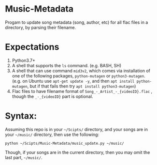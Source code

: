 # Music-Metadata
Progam to update song metadata (song, author, etc) for all flac files in a directory, by parsing their filename.

# Expectations
1. Python3.7+
2. A shell that supports the `ls` command. (e.g. BASH, SH)
3. A shell that can use command `mid3v2`, which comes via installation of one of the following packages, `python-mutagen` or `python3-mutagen`. \
(e.g. on Ubuntu use `apt-get update -y`, and then `apt install python-mutagen`, but if that fails then try `apt install python3-mutagen`)
4. Flac files to have filename format of `Song_-_Artist_-_{videoID}.flac` , \
though the `_-_{videoID}` part is optional.

# Syntax:
Assuming this repo is in your `~/Scipts/` directory, and your songs are in your `~/music/` directory, then use the following:

`python ~/Scipts/Music-Metadata/music_update.py ~/music/`

Though, if your songs are in the current directory, then you may omit the last part, `~/music/`.

